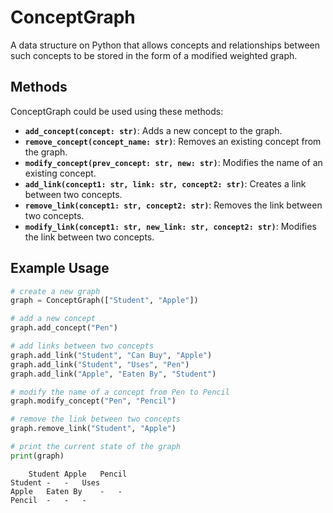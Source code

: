 # ConceptGraph
A data structure on Python that allows concepts and relationships between such concepts to be stored in the form of a modified weighted graph.
## Methods
ConceptGraph could be used using these methods:

- **`add_concept(concept: str)`**: Adds a new concept to the graph.
- **`remove_concept(concept_name: str)`**: Removes an existing concept from the graph.
- **`modify_concept(prev_concept: str, new: str)`**: Modifies the name of an existing concept.
- **`add_link(concept1: str, link: str, concept2: str)`**: Creates a link between two concepts.
- **`remove_link(concept1: str, concept2: str)`**: Removes the link between two concepts.
- **`modify_link(concept1: str, new_link: str, concept2: str)`**: Modifies the link between two concepts.

## Example Usage
```py
# create a new graph
graph = ConceptGraph(["Student", "Apple"])

# add a new concept 
graph.add_concept("Pen")

# add links between two concepts
graph.add_link("Student", "Can Buy", "Apple")
graph.add_link("Student", "Uses", "Pen")
graph.add_link("Apple", "Eaten By", "Student")

# modify the name of a concept from Pen to Pencil
graph.modify_concept("Pen", "Pencil")

# remove the link between two concepts
graph.remove_link("Student", "Apple")

# print the current state of the graph
print(graph)
```
```
	Student	Apple	Pencil
Student	-	-	Uses
Apple	Eaten By	-	-
Pencil	-	-	-
```
